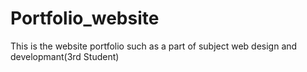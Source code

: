 # Portfolio_website
This is the website portfolio such as a part of subject web design and developmant(3rd Student)
